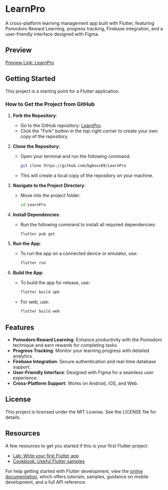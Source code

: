 # LearnPro

A cross-platform learning management app built with Flutter, featuring Pomodoro Reward Learning, progress tracking, Firebase integration, and a user-friendly interface designed with Figma.

## Preview

[Preview Link: LearnPro](https://bgboss69.github.io/LearnPro)

## Getting Started

This project is a starting point for a Flutter application.

### How to Get the Project from GitHub

1. **Fork the Repository**:
   - Go to the GitHub repository: [LearnPro](https://github.com/bgboss69/LearnPro).
   - Click the "Fork" button in the top-right corner to create your own copy of the repository.

2. **Clone the Repository**:
   - Open your terminal and run the following command:
     ```bash
     git clone https://github.com/bgboss69/LearnPro
     ```
   - This will create a local copy of the repository on your machine.

3. **Navigate to the Project Directory**:
   - Move into the project folder:
     ```bash
     cd LearnPro
     ```

4. **Install Dependencies**:
   - Run the following command to install all required dependencies:
     ```bash
     flutter pub get
     ```

5. **Run the App**:
   - To run the app on a connected device or emulator, use:
     ```bash
     flutter run
     ```

6. **Build the App**:
   - To build the app for release, use:
     ```bash
     flutter build apk
     ```
   - For web, use:
     ```bash
     flutter build web
     ```

## Features

- **Pomodoro Reward Learning**: Enhance productivity with the Pomodoro technique and earn rewards for completing tasks.
- **Progress Tracking**: Monitor your learning progress with detailed analytics.
- **Firebase Integration**: Secure authentication and real-time database support.
- **User-Friendly Interface**: Designed with Figma for a seamless user experience.
- **Cross-Platform Support**: Works on Android, iOS, and Web.

## License

This project is licensed under the MIT License. See the LICENSE file for details.

## Resources

A few resources to get you started if this is your first Flutter project:

- [Lab: Write your first Flutter app](https://docs.flutter.dev/get-started/codelab)
- [Cookbook: Useful Flutter samples](https://docs.flutter.dev/cookbook)

For help getting started with Flutter development, view the [online documentation](https://docs.flutter.dev/), which offers tutorials, samples, guidance on mobile development, and a full API reference.